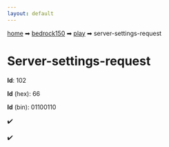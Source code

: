 ```yaml
---
layout: default
---
```


[home](/) ➡ [bedrock150](/protocol/bedrock150) ➡ [play](/protocol/bedrock150/play) ➡ server-settings-request

# Server-settings-request

**Id**: 102

**Id** (hex): 66

**Id** (bin): 01100110

✔️

✔️

